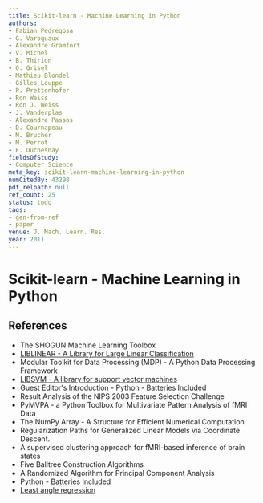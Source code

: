 ```yaml
---
title: Scikit-learn - Machine Learning in Python
authors:
- Fabian Pedregosa
- G. Varoquaux
- Alexandre Gramfort
- V. Michel
- B. Thirion
- O. Grisel
- Mathieu Blondel
- Gilles Louppe
- P. Prettenhofer
- Ron Weiss
- Ron J. Weiss
- J. Vanderplas
- Alexandre Passos
- D. Cournapeau
- M. Brucher
- M. Perrot
- E. Duchesnay
fieldsOfStudy:
- Computer Science
meta_key: scikit-learn-machine-learning-in-python
numCitedBy: 43298
pdf_relpath: null
ref_count: 25
status: todo
tags:
- gen-from-ref
- paper
venue: J. Mach. Learn. Res.
year: 2011
---
```


# Scikit-learn - Machine Learning in Python

## References

- The SHOGUN Machine Learning Toolbox
- [LIBLINEAR - A Library for Large Linear Classification](./liblinear-a-library-for-large-linear-classification.md)
- Modular Toolkit for Data Processing (MDP) - A Python Data Processing Framework
- [LIBSVM - A library for support vector machines](./libsvm-a-library-for-support-vector-machines.md)
- Guest Editor's Introduction - Python - Batteries Included
- Result Analysis of the NIPS 2003 Feature Selection Challenge
- PyMVPA - a Python Toolbox for Multivariate Pattern Analysis of fMRI Data
- The NumPy Array - A Structure for Efficient Numerical Computation
- Regularization Paths for Generalized Linear Models via Coordinate Descent.
- A supervised clustering approach for fMRI-based inference of brain states
- Five Balltree Construction Algorithms
- A Randomized Algorithm for Principal Component Analysis
- Python - Batteries Included
- [Least angle regression](./least-angle-regression.md)
